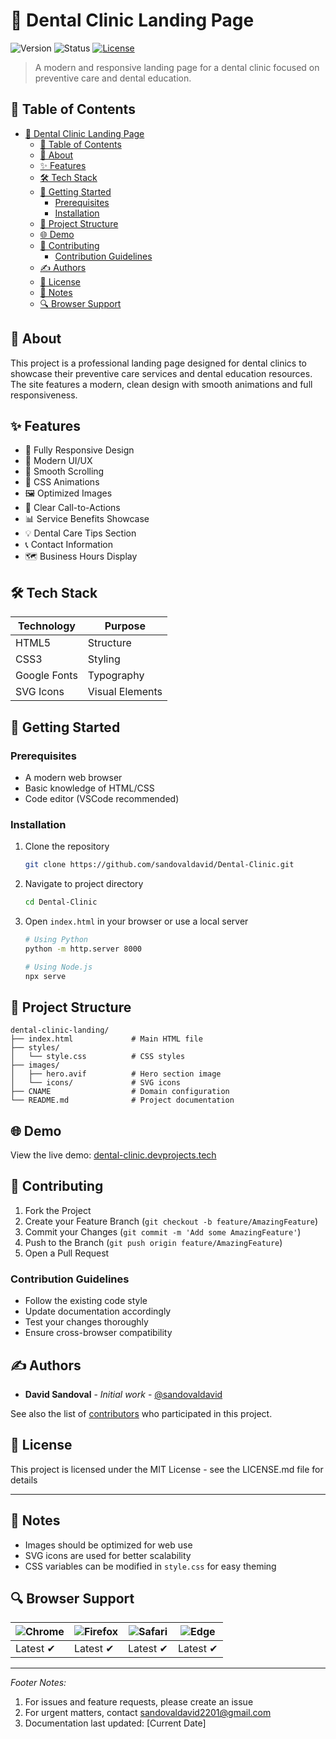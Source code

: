 # 🦷 Dental Clinic Landing Page

![Version](https://img.shields.io/badge/version-1.0.0-blue.svg)
![Status](https://img.shields.io/badge/status-active-success.svg)
[![License](https://img.shields.io/badge/license-MIT-blue.svg)](/LICENSE)

> A modern and responsive landing page for a dental clinic focused on preventive care and dental education.

## 📝 Table of Contents

- [🦷 Dental Clinic Landing Page](#-dental-clinic-landing-page)
  - [📝 Table of Contents](#-table-of-contents)
  - [🎯 About ](#-about-)
  - [✨ Features ](#-features-)
  - [🛠️ Tech Stack ](#️-tech-stack-)
  - [🚀 Getting Started ](#-getting-started-)
    - [Prerequisites](#prerequisites)
    - [Installation](#installation)
  - [📁 Project Structure ](#-project-structure-)
  - [🌐 Demo ](#-demo-)
  - [🤝 Contributing ](#-contributing-)
    - [Contribution Guidelines](#contribution-guidelines)
  - [✍️ Authors ](#️-authors-)
  - [📝 License ](#-license-)
  - [📌 Notes](#-notes)
  - [🔍 Browser Support](#-browser-support)

## 🎯 About <a name="about"></a>

This project is a professional landing page designed for dental clinics to showcase their preventive care services and dental education resources. The site features a modern, clean design with smooth animations and full responsiveness.

## ✨ Features <a name="features"></a>

- 📱 Fully Responsive Design
- 🎨 Modern UI/UX
- 🔄 Smooth Scrolling
- 💫 CSS Animations
- 🖼️ Optimized Images
- 🎯 Clear Call-to-Actions
- 📊 Service Benefits Showcase
- 💡 Dental Care Tips Section
- 📞 Contact Information
- 🗺️ Business Hours Display

## 🛠️ Tech Stack <a name="tech-stack"></a>

| Technology | Purpose |
|------------|---------|
| HTML5 | Structure |
| CSS3 | Styling |
| Google Fonts | Typography |
| SVG Icons | Visual Elements |

## 🚀 Getting Started <a name="getting-started"></a>

### Prerequisites

- A modern web browser
- Basic knowledge of HTML/CSS
- Code editor (VSCode recommended)

### Installation

1. Clone the repository

    ```bash
    git clone https://github.com/sandovaldavid/Dental-Clinic.git
    ```

2. Navigate to project directory

    ```bash
    cd Dental-Clinic
    ```

3. Open `index.html` in your browser or use a local server

    ```bash
    # Using Python
    python -m http.server 8000

    # Using Node.js
    npx serve
    ```

## 📁 Project Structure <a name="structure"></a>

``` text
dental-clinic-landing/
├── index.html             # Main HTML file
├── styles/
│   └── style.css          # CSS styles
├── images/
│   ├── hero.avif          # Hero section image
│   └── icons/             # SVG icons
├── CNAME                  # Domain configuration
└── README.md              # Project documentation
```

## 🌐 Demo <a name="demo"></a>

View the live demo: [dental-clinic.devprojects.tech](https://dental-clinic.devprojects.tech)

## 🤝 Contributing <a name="contributing"></a>

1. Fork the Project
2. Create your Feature Branch (`git checkout -b feature/AmazingFeature`)
3. Commit your Changes (`git commit -m 'Add some AmazingFeature'`)
4. Push to the Branch (`git push origin feature/AmazingFeature`)
5. Open a Pull Request

### Contribution Guidelines

- Follow the existing code style
- Update documentation accordingly
- Test your changes thoroughly
- Ensure cross-browser compatibility

## ✍️ Authors <a name="authors"></a>

- **David Sandoval** - *Initial work* - [@sandovaldavid](https://github.com/sandovaldavid)

See also the list of [contributors](https://github.com/sandovaldavid/Dental-Clinic) who participated in this project.

## 📝 License <a name="license"></a>

This project is licensed under the MIT License - see the LICENSE.md file for details

---

## 📌 Notes

- Images should be optimized for web use
- SVG icons are used for better scalability
- CSS variables can be modified in `style.css` for easy theming

## 🔍 Browser Support

| ![Chrome](https://raw.githubusercontent.com/alrra/browser-logos/master/src/chrome/chrome_48x48.png) | ![Firefox](https://raw.githubusercontent.com/alrra/browser-logos/master/src/firefox/firefox_48x48.png) | ![Safari](https://raw.githubusercontent.com/alrra/browser-logos/master/src/safari/safari_48x48.png) | ![Edge](https://raw.githubusercontent.com/alrra/browser-logos/master/src/edge/edge_48x48.png) |
|---|---|---|---|
| Latest ✔ | Latest ✔ | Latest ✔ | Latest ✔ |

---

*Footer Notes:*

1. For issues and feature requests, please create an issue
2. For urgent matters, contact [sandovaldavid2201@gmail.com](mailto:sandovaldavid2201@gmail.com)
3. Documentation last updated: [Current Date]
